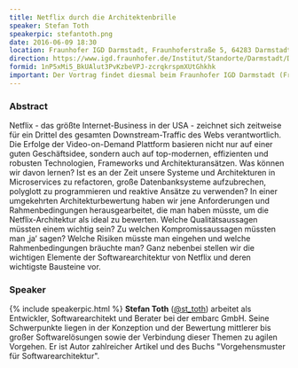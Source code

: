 ```yaml
---
title: Netflix durch die Architektenbrille
speaker: Stefan Toth
speakerpic: stefantoth.png
date: 2016-06-09 18:30
location: Fraunhofer IGD Darmstadt, Fraunhoferstraße 5, 64283 Darmstadt
direction: https://www.igd.fraunhofer.de/Institut/Standorte/Darmstadt/Das-Fraunhofer-IGD-Darmstadt
formid: 1nP5xMi5_BkUAlut3PvKzbeVPJ-zcrqkrspmXUtGhkhk
important: Der Vortrag findet diesmal beim Fraunhofer IGD Darmstadt (Fraunhoferstraße 5) statt.
---
```


### Abstract

Netflix - das größte Internet-Business in der USA - zeichnet sich zeitweise für ein Drittel des gesamten Downstream-Traffic des Webs verantwortlich. Die Erfolge der Video-on-Demand Plattform basieren nicht nur auf einer guten Geschäftsidee, sondern auch auf top-modernen, effizienten und robusten Technologien, Frameworks und Architekturansätzen. Was können wir davon lernen? Ist es an der Zeit unsere Systeme und Architekturen in Microservices zu refactoren, große Datenbanksysteme aufzubrechen, polyglott zu programmieren und reaktive Ansätze zu verwenden? In einer umgekehrten Architekturbewertung haben wir jene Anforderungen und Rahmenbedingungen herausgearbeitet, die man haben müsste, um die Netflix-Architektur als ideal zu bewerten. Welche Qualitätsaussagen müssten einem wichtig sein? Zu welchen Kompromissaussagen müssten man ‚ja‘ sagen? Welche Risiken müsste man eingehen und welche Rahmenbedingungen bräuchte man? Ganz nebenbei stellen wir die wichtigen Elemente der Softwarearchitektur von Netflix und deren wichtigste Bausteine vor.

### Speaker

{% include speakerpic.html %}
__Stefan Toth__ ([@st_toth](https://twitter.com/st_toth)) arbeitet als Entwickler, Softwarearchitekt und Berater bei der embarc GmbH. Seine Schwerpunkte liegen in der Konzeption und der Bewertung mittlerer bis großer Softwarelösungen sowie der Verbindung dieser Themen zu agilen Vorgehen. Er ist Autor zahlreicher Artikel und des Buchs "Vorgehensmuster für Softwarearchitektur".
